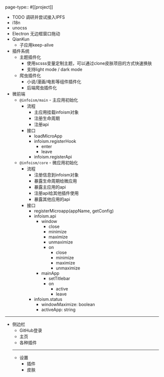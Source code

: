 page-type:: #[[project]]

- TODO 调研并尝试接入IPFS
- i18n
- unocss
- Electron 无边框窗口拖动
- QianKun
	- 子应用keep-alive
- 插件系统
	- 主题插件化
		- 使用scsss变量定制主题，可以通过clone皮肤项目的方式快速换肤
		- 支持light mode / dark mode
	- 爬虫插件化
		- 小说/漫画/电影等组件插件化
		- 后端爬虫插件化
- 微前端
	- `@infoism/main` - 主应用初始化
		- 流程
			- 主应用挂载infoism对象
			- 注册生命周期
			- 注册api
		- 接口
			- loadMicroApp
			- infoism.registerHook
				- enter
				- leave
			- infoism.registerApi
	- `@infoism/core` - 微应用初始化
		- 流程
			- 注册信息到infoism对象
			- 暴露生命周期给微应用
			- 暴露主应用的api
			- 注册api给其他插件使用
			- 暴露其他应用的api
		- 接口
			- registerMicroapp(appName, getConfig)
			- infoism.api
				- window
					- close
					- minimize
					- maximize
					- unmaximize
					- on
						- close
						- minimize
						- maximize
						- unmaximize
				- mainApp
					- setTitlebar
					- on
						- active
						- leave
			- infoism.status
				- windowMaximize: boolean
				- activeApp: string
- ---
- 侧边栏
	- GitHub登录
	- 主页
	- 各种插件
	- ---
	- 设置
		- 插件
		- 皮肤